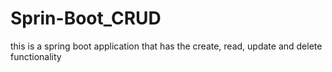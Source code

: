# Sprin-Boot_CRUD
this is a spring boot application that has the create, read, update and delete functionality

